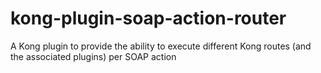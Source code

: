 # kong-plugin-soap-action-router
A Kong plugin to provide the ability to execute different Kong routes (and the associated plugins) per SOAP action
